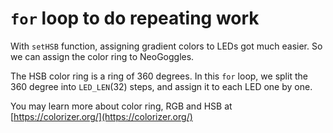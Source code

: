 # `for` loop to do repeating work 

With `setHSB` function, assigning gradient colors to LEDs got much easier. So we can assign the color ring to NeoGoggles.

The HSB color ring is a ring of 360 degrees. In this `for` loop, we split the 360 degree into `LED_LEN`(32) steps, and assign it to each LED one by one.  

You may learn more about color ring, RGB and HSB at [https://colorizer.org/](https://colorizer.org/)
